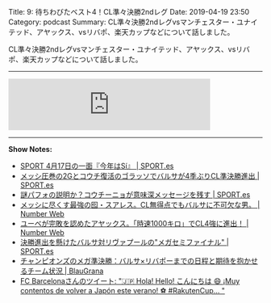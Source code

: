 Title: 9: 待ちわびたベスト4！CL準々決勝2ndレグ
Date: 2019-04-19 23:50
Category: podcast
Summary: CL準々決勝2ndレグvsマンチェスター・ユナイテッド、アヤックス、vsリバポ、楽天カップなどについて話しました。

CL準々決勝2ndレグvsマンチェスター・ユナイテッド、アヤックス、vsリバポ、楽天カップなどについて話しました。

---

<iframe src="https://anchor.fm/barcafm/embed/episodes/9-4CL2nd-e3pj5b" height="102px" width="400px" frameborder="0" scrolling="no"></iframe>

---

**Show Notes:**

- [SPORT 4月17日の一面『今年はSí』 \| SPORT\.es](https://sport-japanese.com/barcelona/news/id/23290)
- [メッシ圧巻の2Gとコウチ復活のゴラッソでバルサが4季ぶりCL準決勝進出 \| SPORT\.es](https://sport-japanese.com/news/id/23272)
- [謎パフォの説明か？コウチーニョが意味深メッセージを残す \| SPORT\.es](https://sport-japanese.com/barcelona/news/id/23318)
- [メッシに尽くす最強の囮・スアレス。CL無得点でもバルサに不可欠な男。 \| Number Web](https://number.bunshun.jp/articles/-/839044)
- [ユーベが完敗を認めたアヤックス。「時速1000キロ」でCL4強に進出！ \| Number Web](https://number.bunshun.jp/articles/-/839042)
- [決勝進出を懸けたバルサ対リヴァプールの"メガセミファイナル" \| SPORT\.es](https://sport-japanese.com/barcelona/news/id/23306)
- [チャンピオンズのメガ準決勝：バルサ×リバポーまでの日程と期待を抱かせるチーム状況 \| BlauGrana](https://blau-grana.com/190418_semifinal.html)
- [FC Barcelonaさんのツイート: "🇯🇵 Hola\! Hello\! こんにちは 😄 ¡Muy contentos de volver a Japón este verano\! ⚽️ \#RakutenCup… "](https://twitter.com/FCBarcelona_es/status/1118801408092987392)
